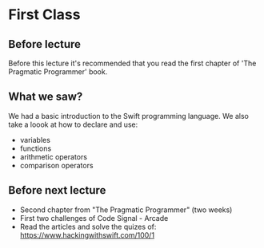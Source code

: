 # First Class
## Before lecture
Before this lecture it's recommended that you read the first chapter of 'The Pragmatic Programmer' book.
## What we saw?
We had a basic introduction to the Swift programming language.
We also take a loook at how to declare and use:
- variables
- functions
- arithmetic operators
- comparison operators
## Before next lecture
 - Second chapter from "The Pragmatic Programmer" (two weeks)
 - First two challenges of Code Signal - Arcade
 - Read the articles and solve the quizes of: https://www.hackingwithswift.com/100/1
